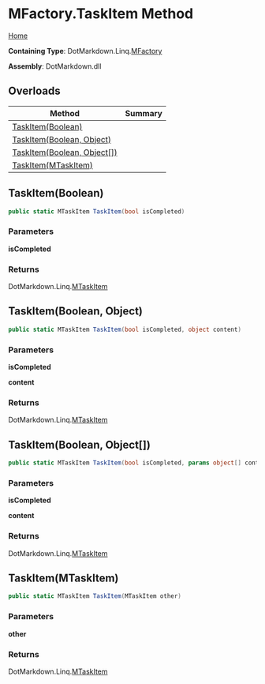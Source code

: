 # MFactory\.TaskItem Method

[Home](../../../../README.md)

**Containing Type**: DotMarkdown\.Linq\.[MFactory](../README.md)

**Assembly**: DotMarkdown\.dll

## Overloads

| Method | Summary |
| ------ | ------- |
| [TaskItem(Boolean)](#DotMarkdown_Linq_MFactory_TaskItem_System_Boolean_) | |
| [TaskItem(Boolean, Object)](#DotMarkdown_Linq_MFactory_TaskItem_System_Boolean_System_Object_) | |
| [TaskItem(Boolean, Object\[\])](#DotMarkdown_Linq_MFactory_TaskItem_System_Boolean_System_Object___) | |
| [TaskItem(MTaskItem)](#DotMarkdown_Linq_MFactory_TaskItem_DotMarkdown_Linq_MTaskItem_) | |

## TaskItem\(Boolean\) <a name="DotMarkdown_Linq_MFactory_TaskItem_System_Boolean_"></a>

```csharp
public static MTaskItem TaskItem(bool isCompleted)
```

### Parameters

**isCompleted**

### Returns

DotMarkdown\.Linq\.[MTaskItem](../../MTaskItem/README.md)

## TaskItem\(Boolean, Object\) <a name="DotMarkdown_Linq_MFactory_TaskItem_System_Boolean_System_Object_"></a>

```csharp
public static MTaskItem TaskItem(bool isCompleted, object content)
```

### Parameters

**isCompleted**

**content**

### Returns

DotMarkdown\.Linq\.[MTaskItem](../../MTaskItem/README.md)

## TaskItem\(Boolean, Object\[\]\) <a name="DotMarkdown_Linq_MFactory_TaskItem_System_Boolean_System_Object___"></a>

```csharp
public static MTaskItem TaskItem(bool isCompleted, params object[] content)
```

### Parameters

**isCompleted**

**content**

### Returns

DotMarkdown\.Linq\.[MTaskItem](../../MTaskItem/README.md)

## TaskItem\(MTaskItem\) <a name="DotMarkdown_Linq_MFactory_TaskItem_DotMarkdown_Linq_MTaskItem_"></a>

```csharp
public static MTaskItem TaskItem(MTaskItem other)
```

### Parameters

**other**

### Returns

DotMarkdown\.Linq\.[MTaskItem](../../MTaskItem/README.md)

